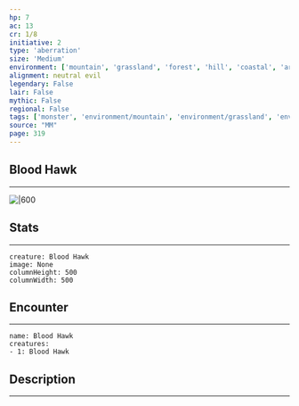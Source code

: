 ```yaml
---
hp: 7
ac: 13
cr: 1/8
initiative: 2
type: 'aberration'    
size: 'Medium'
environment: ['mountain', 'grassland', 'forest', 'hill', 'coastal', 'arctic']
alignment: neutral evil
legendary: False
lair: False
mythic: False
regional: False
tags: ['monster', 'environment/mountain', 'environment/grassland', 'environment/forest', 'environment/hill', 'environment/coastal', 'environment/arctic']
source: "MM"
page: 319
---
```


## Blood Hawk
---

![|600](D:/Program%20Files/5e.tools/img/bestiary/MM/Hawk.jpg)

## Stats
---

```statblock
creature: Blood Hawk
image: None
columnHeight: 500
columnWidth: 500
```

## Encounter
---

```encounter-table
name: Blood Hawk
creatures:
- 1: Blood Hawk
```

## Description
---




